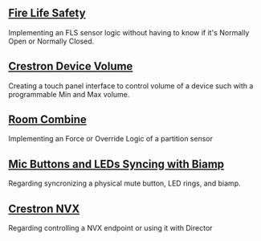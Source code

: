 
## [Fire Life Safety](/Logic/fls.md)
Implementing an FLS sensor logic without having to know if it's Normally Open or Normally Closed.

## [Crestron Device Volume](/Logic/crestrondevicevolume.md)
Creating a touch panel interface to control volume of a device such with a programmable Min and Max volume.

## [Room Combine](/Logic/roomcombine.md)
Implementing an Force or Override Logic of a partition sensor

## [Mic Buttons and LEDs Syncing with Biamp](/Logic/micledwithbiamp.md)
Regarding syncronizing a physical mute button, LED rings, and biamp.

## [Crestron NVX](/Logic/crestronnvx.md)
Regarding controlling a NVX endpoint or using it with Director
